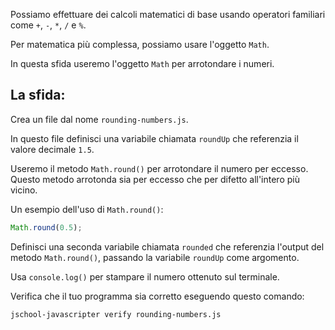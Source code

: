 Possiamo effettuare dei calcoli matematici di base usando operatori familiari come `+`, `-`, `*`, `/` e `%`.

Per matematica più complessa, possiamo usare l'oggetto `Math`.

In questa sfida useremo l'oggetto `Math` per arrotondare i numeri.

## La sfida:

Crea un file dal nome `rounding-numbers.js`.

In questo file definisci una variabile chiamata `roundUp` che referenzia il valore decimale `1.5`.

Useremo il metodo `Math.round()` per arrotondare il numero per eccesso. Questo metodo arrotonda sia per eccesso che per difetto all'intero più vicino.

Un esempio dell'uso di `Math.round()`:

```js
Math.round(0.5);
```

Definisci una seconda variabile chiamata `rounded` che referenzia l'output del metodo `Math.round()`, passando la variabile `roundUp` come argomento.

Usa `console.log()` per stampare il numero ottenuto sul terminale.

Verifica che il tuo programma sia corretto eseguendo questo comando:

```bash
jschool-javascripter verify rounding-numbers.js
```

